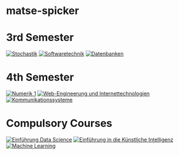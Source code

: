 # matse-spicker

# 3rd Semester
[![Stochastik](https://github.com/pblan/matse-spicker/actions/workflows/sto.yml/badge.svg)](https://github.com/pblan/matse-spicker/actions/workflows/sto.yml)
[![Softwaretechnik](https://github.com/pblan/matse-spicker/actions/workflows/swt.yml/badge.svg)](https://github.com/pblan/matse-spicker/actions/workflows/swt.yml)
[![Datenbanken](https://github.com/pblan/matse-spicker/actions/workflows/db.yml/badge.svg)](https://github.com/pblan/matse-spicker/actions/workflows/db.yml)

# 4th Semester
[![Numerik 1](https://github.com/pblan/matse-spicker/actions/workflows/num1.yml/badge.svg)](https://github.com/pblan/matse-spicker/actions/workflows/num1.yml)
[![Web-Engineerung und Internettechnologien](https://github.com/pblan/matse-spicker/actions/workflows/weit.yml/badge.svg)](https://github.com/pblan/matse-spicker/actions/workflows/weit.yml)
[![Kommunikationssysteme](https://github.com/pblan/matse-spicker/actions/workflows/kosy.yml/badge.svg)](https://github.com/pblan/matse-spicker/actions/workflows/kosy.yml)

# Compulsory Courses
[![Einführung Data Science](https://github.com/pblan/matse-spicker/actions/workflows/ds.yml/badge.svg)](https://github.com/pblan/matse-spicker/actions/workflows/ds.yml)
[![Einführung in die Künstliche Intelligenz](https://github.com/pblan/matse-spicker/actions/workflows/ki.yml/badge.svg)](https://github.com/pblan/matse-spicker/actions/workflows/ki.yml)
[![Machine Learning](https://github.com/pblan/matse-spicker/actions/workflows/ml.yml/badge.svg)](https://github.com/pblan/matse-spicker/actions/workflows/ml.yml)